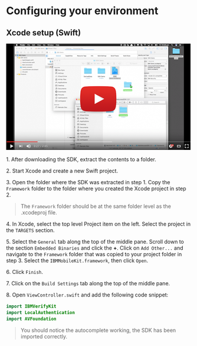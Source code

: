 # Configuring your environment

## Xcode setup (Swift)

[![Link to video instructions](../res/youtube-ios.png)](https://youtu.be/1HdSfuJLXBk)


1\. After downloading the SDK, extract the contents to a folder.
 
2\. Start Xcode and create a new Swift project.

3\. Open the folder where the SDK was extracted in step 1.  Copy the `Framework` folder to the folder where you created the Xcode project in step 2. 
>The `Framework` folder should be at the same folder level as the .xcodeproj file.
>

4\. In Xcode, select the top level Project item on the left.  Select the project in the `TARGETS` section.

5\. Select the `General` tab along the top of the middle pane.  Scroll down to the section `Embedded Binaries` and click the **+**.   Click on `Add Other...` and navigate to the `Framework` folder that was copied to your project folder in step 3. Select the `IBMMobileKit.framework`, then click `Open`.

6\. Click `Finish`.

7\. Click on the `Build Settings` tab along the top of the middle pane.

8\. Open `ViewController.swift` and add the following code snippet:

```swift
import IBMVerifyKit
import LocalAuthentication
import AVFoundation
```
>You should notice the autocomplete working, the SDK has been imported correctly.
